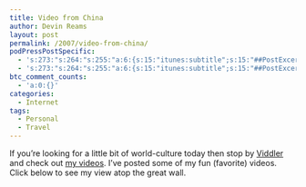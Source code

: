 ```yaml
---
title: Video from China
author: Devin Reams
layout: post
permalink: /2007/video-from-china/
podPressPostSpecific:
  - 's:273:"s:264:"s:255:"a:6:{s:15:"itunes:subtitle";s:15:"##PostExcerpt##";s:14:"itunes:summary";s:15:"##PostExcerpt##";s:15:"itunes:keywords";s:17:"##WordPressCats##";s:13:"itunes:author";s:10:"##Global##";s:15:"itunes:explicit";s:7:"Default";s:12:"itunes:block";s:7:"Default";}";";";'
  - 's:273:"s:264:"s:255:"a:6:{s:15:"itunes:subtitle";s:15:"##PostExcerpt##";s:14:"itunes:summary";s:15:"##PostExcerpt##";s:15:"itunes:keywords";s:17:"##WordPressCats##";s:13:"itunes:author";s:10:"##Global##";s:15:"itunes:explicit";s:7:"Default";s:12:"itunes:block";s:7:"Default";}";";";'
btc_comment_counts:
  - 'a:0:{}'
categories:
  - Internet
tags:
  - Personal
  - Travel
---
```

If you&#8217;re looking for a little bit of world-culture today then stop by [Viddler][1] and check out [my videos][2]. I&#8217;ve posted some of my fun (favorite) videos. Click below to see my view atop the great wall.

<!--more-->

<center>
</center>

 [1]: http://www.viddler.com
 [2]: http://www.viddler.com/explore/devinreams/videos/